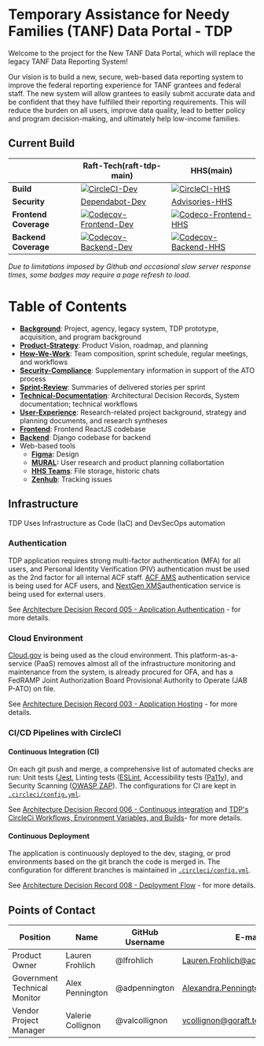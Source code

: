 # Temporary Assistance for Needy Families (TANF) Data Portal - TDP

Welcome to the project for the New TANF Data Portal, which will replace the legacy TANF Data Reporting System!

Our vision is to build a new, secure, web-based data reporting system to improve the federal reporting experience for TANF grantees and federal staff. The new system will allow grantees to easily submit accurate data and be confident that they have fulfilled their reporting requirements. This will reduce the burden on all users, improve data quality, lead to better policy and program decision-making, and ultimately help low-income families.

## Current Build

|| Raft-Tech(raft-tdp-main) |  HHS(main) |
|---|---|---|
|**Build**| [![CircleCI-Dev](https://circleci.com/gh/raft-tech/TANF-app/tree/raft-tdp-main.svg?style=shield)](https://circleci.com/gh/raft-tech/TANF-app/tree/raft-tdp-main) | [![CircleCI-HHS](https://circleci.com/gh/HHS/TANF-app/tree/main.svg?style=shield)](https://circleci.com/gh/HHS/TANF-app/tree/main)|
|**Security**| [Dependabot-Dev](https://github.com/raft-tech/TANF-app/security/dependabot) | [Advisories-HHS](https://github.com/HHS/TANF-app/security/advisories) |
|**Frontend Coverage**| [![Codecov-Frontend-Dev](https://codecov.io/gh/raft-tech/TANF-app/branch/raft-tdp-main/graph/badge.svg?flag=dev-frontend)](https://codecov.io/gh/raft-tech/TANF-app?flag=dev-frontend) | [![Codeco-Frontend-HHS](https://codecov.io/gh/HHS/TANF-app/branch/main/graph/badge.svg?flag=main-frontend)](https://codecov.io/gh/HHS/TANF-app?flag=main-frontend)   |
|**Backend Coverage**|  [![Codecov-Backend-Dev](https://codecov.io/gh/raft-tech/TANF-app/branch/raft-tdp-main/graph/badge.svg?flag=dev-backend)](https://codecov.io/gh/raft-tech/TANF-app/branch/raft-tdp-main?flag=dev-backend)|   [![Codecov-Backend-HHS]( https://codecov.io/gh/HHS/TANF-app/branch/main/graph/badge.svg?flag=main-backend)](https://codecov.io/gh/HHS/TANF-app/branch/main?flag=main-backend) |

*Due to limitations imposed by Github and occasional slow server response times, some badges may require a page refresh to load.*

# Table of Contents

+ **[Background](./docs/Background)**: Project, agency, legacy system, TDP prototype, acquisition, and program background
+ **[Product-Strategy](./Product-Strategy)**: Product Vision, roadmap, and planning
+ **[How-We-Work](./docs/How-We-Work)**: Team composition, sprint schedule, regular meetings, and workflows
+ **[Security-Compliance](./Security-Compliance)**: Supplementary information in support of the ATO process
+ **[Sprint-Review](./docs/Sprint-Review)**: Summaries of delivered stories per sprint
+ **[Technical-Documentation](./docs/Technical-Documentation)**: Architectural Decision Records, System documentation; technical workflows
+ **[User-Experience](./docs/User-Experience)**: Research-related project background, strategy and planning documents, and research syntheses
+ **[Frontend](./tdrs-frontend)**: Frontend ReactJS codebase
+ **[Backend](./tdrs-backend)**: Django codebase for backend
+ Web-based tools
    + **[Figma]():** Design
    + **[MURAL](https://app.mural.co/t/raft2792):** User research and product planning collabortation
    + **[HHS Teams]()**: File storage, historic chats
    + **[Zenhub]()**: Tracking issues

## Infrastructure

TDP Uses Infrastructure as Code (IaC) and DevSecOps automation

### Authentication

TDP application requires strong multi-factor authentication (MFA) for all users, and Personal Identity Verification (PIV) authentication must be used as the 2nd factor for all internal ACF staff. 
[ACF AMS]() authentication service is being used for ACF users, and [NextGen XMS]()authentication service is being used for external users. 

See [Architecture Decision Record 005 - Application Authentication](https://github.com/raft-tech/TANF-app/blob/raft-tdp-main/docs/Technical-Documentation/Architecture-Decision-Record/005-application-authentication.md) - for more details.

### Cloud Environment

[Cloud.gov](https://cloud.gov/) is being used as the cloud environment. This platform-as-a-service (PaaS) removes almost all of the infrastructure monitoring and maintenance from the system, is already procured for OFA, and has a FedRAMP Joint Authorization Board Provisional Authority to Operate (JAB P-ATO) on file. 

See [Architecture Decision Record 003 - Application Hosting](https://github.com/raft-tech/TANF-app/blob/raft-tdp-main/docs/Technical-Documentation/Architecture-Decision-Record/003-Application-hosting) - for more details.
### CI/CD Pipelines with CircleCI

#### Continuous Integration (CI)

On each git push and merge, a comprehensive list of automated checks are run: Unit tests ([Jest](https://jestjs.io/), Linting tests ([ESLint](https://eslint.org/), Accessibility tests ([Pa11y](https://pa11y.org/)), and Security Scanning ([OWASP ZAP](https://owasp.org/www-project-zap/)). The configurations for CI are kept in [`.circleci/config.yml`](https://github.com/HHS/TANF-app/blob/main/.circleci/config.yml). 

See [Architecture Decision Record 006 - Continuous integration](https://github.com/raft-tech/TANF-app/blob/raft-tdp-main/docs/Technical-Documentation/Architecture-Decision-Record/006-continuous-integration.md) and [TDP's CircleCi Workflows, Environment Variables, and Builds](https://github.com/raft-tech/TANF-app/blob/raft-tdp-main/docs/Technical-Documentation/circle-ci.md)- for more details.

#### Continuous Deployment

The application is continuously deployed to the dev, staging, or prod environments based on the git branch the code is merged in. The configuration for different branches is maintained in [`.circleci/config.yml`](https://github.com/HHS/TANF-app/blob/main/.circleci/config.yml#L107).

See [Architecture Decision Record 008 - Deployment Flow](docs/Technical-Documentation/Architecture-Decision-Record/008-deployment-flow.md) - for more details.

## Points of Contact
| Position |Name | GitHub Username | E-mail |
|--|--|--|--|
| Product Owner |Lauren Frohlich |@lfrohlich |Lauren.Frohlich@acf.hhs.gov|
| Government Technical Monitor |Alex Pennington |@adpennington |Alexandra.Pennington@acf.hhs.gov|
| Vendor Project Manager |Valerie Collignon |@valcollignon |vcollignon@goraft.tech |